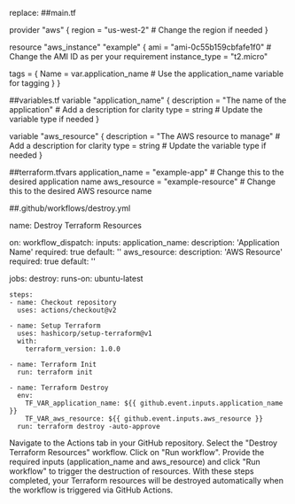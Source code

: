replace:
##main.tf

provider "aws" {
  region = "us-west-2"   # Change the region if needed
}

resource "aws_instance" "example" {
  ami           = "ami-0c55b159cbfafe1f0"   # Change the AMI ID as per your requirement
  instance_type = "t2.micro"

  tags = {
    Name = var.application_name   # Use the application_name variable for tagging
  }
}

##variables.tf
variable "application_name" {
  description = "The name of the application"   # Add a description for clarity
  type        = string   # Update the variable type if needed
}

variable "aws_resource" {
  description = "The AWS resource to manage"   # Add a description for clarity
  type        = string   # Update the variable type if needed
}

##terraform.tfvars
application_name = "example-app"   # Change this to the desired application name
aws_resource     = "example-resource"   # Change this to the desired AWS resource name

##.github/workflows/destroy.yml

name: Destroy Terraform Resources

on:
  workflow_dispatch:
    inputs:
      application_name:
        description: 'Application Name'
        required: true
        default: ''
      aws_resource:
        description: 'AWS Resource'
        required: true
        default: ''

jobs:
  destroy:
    runs-on: ubuntu-latest

    steps:
    - name: Checkout repository
      uses: actions/checkout@v2

    - name: Setup Terraform
      uses: hashicorp/setup-terraform@v1
      with:
        terraform_version: 1.0.0

    - name: Terraform Init
      run: terraform init

    - name: Terraform Destroy
      env:
        TF_VAR_application_name: ${{ github.event.inputs.application_name }}
        TF_VAR_aws_resource: ${{ github.event.inputs.aws_resource }}
      run: terraform destroy -auto-approve


Navigate to the Actions tab in your GitHub repository.
Select the "Destroy Terraform Resources" workflow.
Click on "Run workflow".
Provide the required inputs (application_name and aws_resource) and click "Run workflow" to trigger the destruction of resources.
With these steps completed, your Terraform resources will be destroyed automatically when the workflow is triggered via GitHub Actions.
